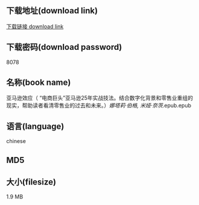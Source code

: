 ## 下载地址(download link)
[下载链接 download link](https://voluble-croquembouche-d321dc.netlify.app/?s=%E4%BA%9A%E9%A9%AC%E9%80%8A%E6%95%88%E5%BA%94%EF%BC%88+%E2%80%9C%E7%94%B5%E5%95%86%E5%B7%A8%E5%A4%B4%E2%80%9D%E4%BA%9A%E9%A9%AC%E9%80%8A25%E5%B9%B4%E5%AE%9E%E6%88%98%E6%8A%80%E6%B3%95%E3%80%82%E7%BB%93%E5%90%88%E6%95%B0%E5%AD%97%E5%8C%96%E8%83%8C%E6%99%AF%E5%92%8C%E9%9B%B6%E5%94%AE%E4%B8%9A%E9%87%8D%E7%BB%84%E7%9A%84%E7%8E%B0%E5%AE%9E%EF%BC%8C%E5%B8%AE%E5%8A%A9%E8%AF%BB%E8%80%85%E7%9C%8B%E6%B8%85%E9%9B%B6%E5%94%AE%E4%B8%9A%E7%9A%84%E8%BF%87%E5%8E%BB%E5%92%8C%E6%9C%AA%E6%9D%A5%E3%80%82%EF%BC%89_%E5%A8%9C%E5%A1%94%E8%8E%89%C2%B7%E4%BC%AF%E6%A0%BC%2C+%E7%B1%B3%E5%A8%85%C2%B7%E5%A5%88%E8%8C%A8_.epub)

## 下载密码(download password)
8078

## 名称(book name)
亚马逊效应（ “电商巨头”亚马逊25年实战技法。结合数字化背景和零售业重组的现实，帮助读者看清零售业的过去和未来。）_娜塔莉·伯格, 米娅·奈茨_.epub.epub

## 语言(language)
chinese

## MD5


## 大小(filesize)
1.9 MB
